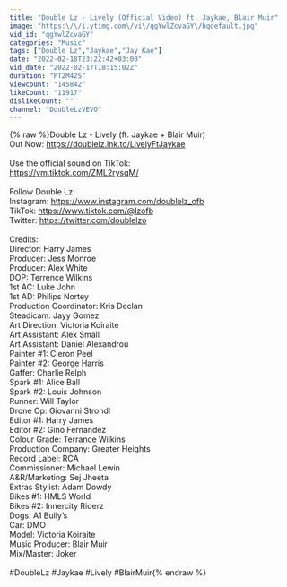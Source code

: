 ```yaml
---
title: "Double Lz - Lively (Official Video) ft. Jaykae, Blair Muir"
image: "https:\/\/i.ytimg.com\/vi\/qgYwlZcvaGY\/hqdefault.jpg"
vid_id: "qgYwlZcvaGY"
categories: "Music"
tags: ["Double Lz","Jaykae","Jay Kae"]
date: "2022-02-18T23:22:42+03:00"
vid_date: "2022-02-17T18:15:02Z"
duration: "PT2M42S"
viewcount: "145842"
likeCount: "11917"
dislikeCount: ""
channel: "DoubleLzVEVO"
---
```

{% raw %}Double Lz - Lively (ft. Jaykae + Blair Muir)<br />Out Now: <a rel="nofollow" target="blank" href="https://doublelz.lnk.to/LivelyFtJaykae">https://doublelz.lnk.to/LivelyFtJaykae</a><br /><br />Use the official sound on TikTok:<br /><a rel="nofollow" target="blank" href="https://vm.tiktok.com/ZML2rysqM/">https://vm.tiktok.com/ZML2rysqM/</a><br /><br />Follow Double Lz:<br />Instagram: <a rel="nofollow" target="blank" href="https://www.instagram.com/doublelz_ofb">https://www.instagram.com/doublelz_ofb</a><br />TikTok: <a rel="nofollow" target="blank" href="https://www.tiktok.com/@lzofb">https://www.tiktok.com/@lzofb</a><br />Twitter: <a rel="nofollow" target="blank" href="https://twitter.com/doublelzo">https://twitter.com/doublelzo</a><br /><br />Credits:<br />Director: Harry James<br />Producer: Jess Monroe<br />Producer: Alex White <br />DOP: Terrence Wilkins<br />1st AC: Luke John<br />1st AD: Philips Nortey<br />Production Coordinator: Kris Declan<br />Steadicam: Jayy Gomez<br />Art Direction: Victoria Koiraite<br />Art Assistant: Alex Small <br />Art Assistant: Daniel Alexandrou<br />Painter #1: Cieron Peel<br />Painter #2: George Harris<br />Gaffer: Charlie Relph<br />Spark #1: Alice Ball<br />Spark #2: Louis Johnson<br />Runner: Will Taylor<br />Drone Op: Giovanni Strondl<br />Editor #1: Harry James<br />Editor #2: Gino Fernandez<br />Colour Grade: Terrance Wilkins <br />Production Company: Greater Heights <br />Record Label: RCA<br />Commissioner: Michael Lewin<br />A&amp;R/Marketing: Sej Jheeta<br />Extras Stylist: Adam Dowdy<br />Bikes #1: HMLS World<br />Bikes #2: Innercity Riderz <br />Dogs: A1 Bully’s <br />Car: DMO<br />Model: Victoria Koiraite<br />Music Producer: Blair Muir<br />Mix/Master: Joker<br /><br />#DoubleLz #Jaykae #Lively #BlairMuir{% endraw %}
